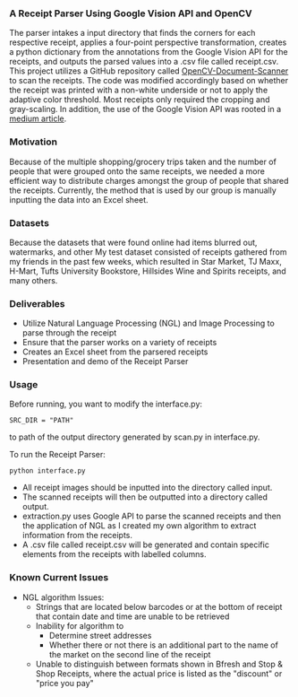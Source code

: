 ### A Receipt Parser Using Google Vision API and OpenCV

The parser intakes a input directory that finds the corners for each respective receipt, applies a four-point perspective transformation, creates a python dictionary from the annotations from the Google Vision API for the receipts, and outputs the parsed values into a .csv file called receipt.csv. This project utilizes a GitHub repository called [OpenCV-Document-Scanner](https://github.com/andrewdcampbell/OpenCV-Document-Scanner) to scan the receipts. The code was modified accordingly based on whether the receipt was printed with a non-white underside or not to apply the adaptive color threshold. Most receipts only required the cropping and gray-scaling. In addition, the use of the Google Vision API was rooted in a [medium article](https://betterprogramming.pub/google-vision-and-google-sheets-api-line-by-line-receipt-parsing-2e2661261cda). 

### Motivation

Because of the multiple shopping/grocery trips taken and the number of people that were grouped onto the same receipts, we needed a more efficient way to distribute charges amongst the group of people that shared the receipts. Currently, the method that is used by our group is manually inputting the data into an Excel sheet. 

### Datasets

Because the datasets that were found online had items blurred out, watermarks, and other 
My test dataset consisted of receipts gathered from my friends in the past few weeks, which resulted in Star Market, TJ Maxx, H-Mart, Tufts University Bookstore, Hillsides Wine and Spirits receipts, and many others. 

### Deliverables
* Utilize Natural Language Processing (NGL) and Image Processing to parse through the receipt
* Ensure that the parser works on a variety of receipts
* Creates an Excel sheet from the parsered receipts
* Presentation and demo of the Receipt Parser

### Usage
Before running, you want to modify the interface.py: 
```
SRC_DIR = "PATH"
```
to path of the output directory generated by scan.py in interface.py. 


To run the Receipt Parser: 
```
python interface.py
```
* All receipt images should be inputted into the directory called input. 
* The scanned receipts will then be outputted into a directory called output. 
* extraction.py uses Google API to parse the scanned receipts and then the application of NGL as I created my own algorithm to extract information from the receipts. 
* A .csv file called receipt.csv will be generated and contain specific elements from the receipts with labelled columns. 


### Known Current Issues
* NGL algorithm Issues:
  *  Strings that are located below barcodes or at the bottom of receipt that contain date and time are unable to be retrieved
  *  Inability for algorithm to 
     *  Determine street addresses
     *  Whether there or not there is an additional part to the name of the market on the second line of the receipt
  *  Unable to distinguish between formats shown in Bfresh and Stop & Shop Receipts, where the actual price is listed as the "discount" or "price you pay"

 






